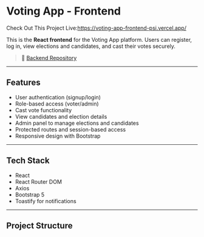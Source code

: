 #  Voting App - Frontend
Check Out This Project Live:https://voting-app-frontend-psi.vercel.app/

This is the **React frontend** for the Voting App platform. Users can register, log in, view elections and candidates, and cast their votes securely.

> 🔗 [Backend Repository](https://github.com/Kamlesh-Creates/voting-app-backend)

---

## Features

- User authentication (signup/login)
- Role-based access (voter/admin)
- Cast vote functionality
- View candidates and election details
- Admin panel to manage elections and candidates
- Protected routes and session-based access
- Responsive design with Bootstrap

---

##  Tech Stack

- React
- React Router DOM
- Axios
- Bootstrap 5
- Toastify for notifications

---

##  Project Structure

